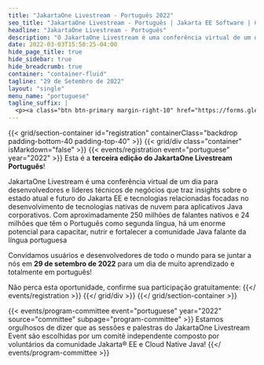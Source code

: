 ```yaml
---
title: "JakartaOne Livestream - Português 2022"
seo_title: "JakartaOne Livestream - Português | Jakarta EE Software | Cloud Native"
headline: "JakartaOne Livestream - Português"
description: "O JakartaOne Livestream é uma conferência virtual de um dia para desenvolvedores e líderes técnicos de negócios repleta de informações sobre o estado atual e futuro do Jakarta™ EE, tecnologias relacionadas, focadas no desenvolvimento de aplicativos Java nativos da nuvem."
date: 2022-03-03T15:50:25-04:00
hide_page_title: true
hide_sidebar: true
hide_breadcrumb: true
container: "container-fluid"
tagline: "29 de Setembro de 2022"
layout: "single"
menu_name: "portuguese"
tagline_suffix: |
  <p><a class="btn btn-primary margin-right-10" href="https://forms.gle/e5xrvX6N2MpNaNJMA">Call For Papers</a></p>
---
```


{{< grid/section-container id="registration" containerClass="backdrop padding-bottom-40 padding-top-40" >}}
{{< grid/div class="container" isMarkdown="false" >}}
{{< events/registration event="portuguese" year="2022" >}}
Esta é a **terceira edição do JakartaOne Livestream Português**!

JakartaOne Livestream é uma conferência virtual de um dia para desenvolvedores e líderes técnicos de negócios que traz insights sobre o estado atual e futuro do Jakarta EE e tecnologias 
relacionadas focadas no desenvolvimento de tecnologias nativas de nuvem para aplicativos Java corporativos.
Com aproximadamente 250 milhões de falantes nativos e 24 milhões que têm o Português como segunda língua, há um enorme potencial para capacitar, nutrir e fortalecer a comunidade Java falante da
língua portuguesa

Convidamos usuários e desenvolvedores de todo o mundo para se juntar a nós em **29 de setembro de 2022** para um dia de muito aprendizado e totalmente em português!

Não perca esta oportunidade, confirme sua participação gratuitamente:
{{</ events/registration >}}
{{</ grid/div >}}
{{</ grid/section-container >}}

<!-- Add user carousel for committee -->
{{< events/program-committee event="portuguese" year="2022" source="committee" subpage="program-committee" >}}
Estamos orgulhosos de dizer que as sessões e palestras do JakartaOne Livestream Event são escolhidas por um comitê independente composto por voluntários da comunidade Jakarta® EE e Cloud Native Java!
{{</ events/program-committee >}}
